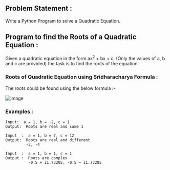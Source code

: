 ## Problem Statement :
Write a Python Program to solve a Quadratic Equation.

## Program to find the Roots of a Quadratic Equation :
Given a quadratic equation in the form ax<sup>2</sup> + bx + c, (Only the values of a, b and c are provided) the task is to find the roots of the equation.

### Roots of Quadratic Equation using Sridharacharya Formula :
The roots could be found using the below formula :-

![image](https://github.com/psychomita/BSC-391/assets/133328192/88077427-d1da-4312-aed9-4fdb06d6c897)

### Examples :
    Input:  a = 1, b = -2, c = 1
    Output:  Roots are real and same 1

    Input  :  a = 1, b = 7, c = 12
    Output:  Roots are real and different
             -3, -4

    Input  :  a = 1, b = 1, c = 1
    Output :  Roots are complex 
              -0.5 + i1.73205, -0.5 – i1.73205

